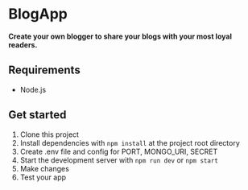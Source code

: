 # BlogApp 
**Create your own blogger to share your blogs with your most loyal readers.**

## Requirements
* Node.js

## Get started
1. Clone this project
2. Install dependencies with `npm install` at the project root directory
3. Create .env file and config for PORT, MONGO_URI, SECRET
4. Start the development server with `npm run dev` or `npm start`
5. Make changes
6. Test your app